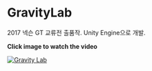 # GravityLab
2017 넥슨 GT 교류전 출품작. Unity Engine으로 개발.

 **Click image to watch the video**
 
 [![Gravity Lab](http://img.youtube.com/vi/yMjxAdvQ52A/0.jpg)](https://youtu.be/yMjxAdvQ52A)

